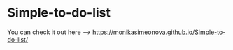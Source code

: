 # Simple-to-do-list
You can check it out here --> https://monikasimeonova.github.io/Simple-to-do-list/
 
